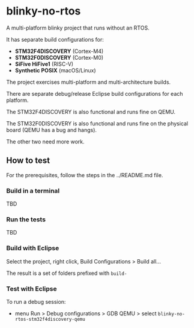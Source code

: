 # blinky-no-rtos

A multi-platform blinky project that runs without an RTOS.

It has separate build configurations for:

- **STM32F4DISCOVERY** (Cortex-M4)
- **STM32F0DISCOVERY** (Cortex-M0)
- **SiFive HiFive1** (RISC-V)
- **Synthetic POSIX** (macOS/Linux)

The project exercises multi-platform and multi-architecture builds.

There are separate debug/release Eclipse build configurations for each
platform.

The STM32F4DISCOVERY is also functional and runs fine on QEMU.

The STM32F0DISCOVERY is also functional and runs fine on the physical board
(QEMU has a bug and hangs).

The other two need more work.

## How to test

For the prerequisites, follow the steps in the ../README.md file.

### Build in a terminal

TBD

### Run the tests

TBD

### Build with Eclipse

Select the project, right click, Build Configurations > Build all...

The result is a set of folders prefixed with `build-`

### Test with Eclipse

To run a debug session:

- menu Run > Debug configurations > GDB QEMU > select `blinky-no-rtos-stm32f4discovery-qemu`
